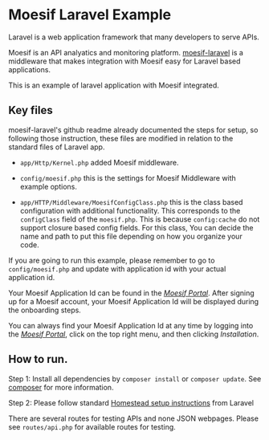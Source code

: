 # Moesif Laravel Example

Laravel is a web application framework that many developers to serve APIs.

Moesif is an API analyatics and monitoring platform. [moesif-laravel](https://github.com/Moesif/moesif-laravel)
is a middleware that makes integration with Moesif easy for Laravel based applications.

This is an example of laravel application with Moesif integrated.

## Key files

moesif-laravel's github readme already documented the steps for setup,
so following those instruction, these files are modified in relation to the
standard files of Laravel app.

- `app/Http/Kernel.php` added Moesif middleware.

- `config/moesif.php` this is the settings for Moesif Middleware with example options.

- `app/HTTP/Middleware/MoesifConfigClass.php` this is the class based configuration with additional functionality. This corresponds to the `configClass` field of the `moesif.php`. This is because `config:cache` do not support closure based config fields. For this class, You can decide the name and path to put this file depending on how you organize your code.

If you are going to run this example, please remember to go to `config/moesif.php`
and update with application id with your actual application id.

Your Moesif Application Id can be found in the [_Moesif Portal_](https://www.moesif.com/).
After signing up for a Moesif account, your Moesif Application Id will be displayed during the onboarding steps.

You can always find your Moesif Application Id at any time by logging
into the [_Moesif Portal_](https://www.moesif.com/), click on the top right menu,
and then clicking _Installation_.

## How to run.

Step 1: Install all dependencies by `composer install` or `composer update`. See [composer](https://getcomposer.org) for more information.

Step 2: Please follow standard [Homestead setup instructions](https://laravel.com/docs/4.2/homestead) from Laravel

There are several routes for testing APIs and none JSON webpages.
Please see `routes/api.php` for available routes for testing.
